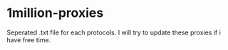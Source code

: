 # 1million-proxies
Seperated .txt file for each protocols. I will try to update these proxies if i have free time.

